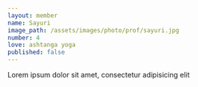 ```yaml
---
layout: member
name: Sayuri
image_path: /assets/images/photo/prof/sayuri.jpg
number: 4
love: ashtanga yoga
published: false
---
```

Lorem ipsum dolor sit amet, consectetur adipisicing elit
